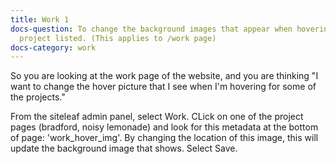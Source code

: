 ```yaml
---
title: Work 1
docs-question: To change the background images that appear when hovering for each
  project listed. (This applies to /work page)
docs-category: work
---
```


So you are looking at the work page of the website, and you are thinking "I want to change the hover picture that I see when I'm hovering for some of the projects."

From the siteleaf admin panel, select Work.  CLick on one of the project pages (bradford, noisy lemonade) and look for this metadata at the bottom of page: 'work_hover_img'.  By changing the location of this image, this will update the background image that shows. Select Save.

